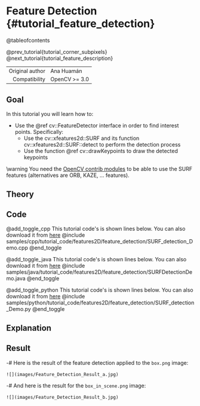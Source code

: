Feature Detection {#tutorial_feature_detection}
=================

@tableofcontents

@prev_tutorial{tutorial_corner_subpixels}
@next_tutorial{tutorial_feature_description}

|    |    |
| -: | :- |
| Original author | Ana Huamán |
| Compatibility | OpenCV >= 3.0 |

Goal
----

In this tutorial you will learn how to:

-   Use the @ref cv::FeatureDetector interface in order to find interest points. Specifically:
    -   Use the cv::xfeatures2d::SURF and its function cv::xfeatures2d::SURF::detect to perform the
        detection process
    -   Use the function @ref cv::drawKeypoints to draw the detected keypoints

\warning You need the <a href="https://github.com/opencv/opencv_contrib">OpenCV contrib modules</a> to be able to use the SURF features
(alternatives are ORB, KAZE, ... features).

Theory
------

Code
----

@add_toggle_cpp
This tutorial code's is shown lines below. You can also download it from
[here](https://github.com/opencv/opencv/tree/4.x/samples/cpp/tutorial_code/features2D/feature_detection/SURF_detection_Demo.cpp)
@include samples/cpp/tutorial_code/features2D/feature_detection/SURF_detection_Demo.cpp
@end_toggle

@add_toggle_java
This tutorial code's is shown lines below. You can also download it from
[here](https://github.com/opencv/opencv/tree/4.x/samples/java/tutorial_code/features2D/feature_detection/SURFDetectionDemo.java)
@include samples/java/tutorial_code/features2D/feature_detection/SURFDetectionDemo.java
@end_toggle

@add_toggle_python
This tutorial code's is shown lines below. You can also download it from
[here](https://github.com/opencv/opencv/tree/4.x/samples/python/tutorial_code/features2D/feature_detection/SURF_detection_Demo.py)
@include samples/python/tutorial_code/features2D/feature_detection/SURF_detection_Demo.py
@end_toggle

Explanation
-----------

Result
------

-#  Here is the result of the feature detection applied to the `box.png` image:

    ![](images/Feature_Detection_Result_a.jpg)

-#  And here is the result for the `box_in_scene.png` image:

    ![](images/Feature_Detection_Result_b.jpg)
